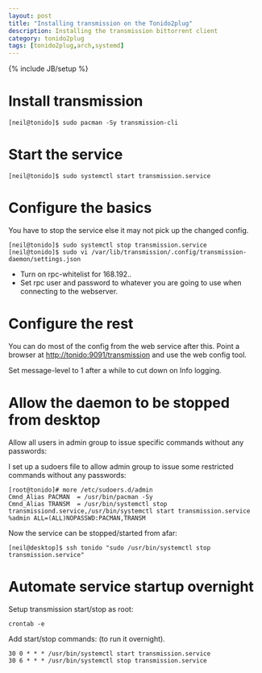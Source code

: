 ```yaml
---
layout: post
title: "Installing transmission on the Tonido2plug"
description: Installing the transmission bittorrent client
category: tonido2plug
tags: [tonido2plug,arch,systemd]
---
```

{% include JB/setup %}

 
# Install transmission

    [neil@tonido]$ sudo pacman -Sy transmission-cli
    
# Start the service

    [neil@tonido]$ sudo systemctl start transmission.service
 
# Configure the basics

You have to stop the service else it may not pick up the changed config.

    [neil@tonido]$ sudo systemctl stop transmission.service
    [neil@tonido]$ sudo vi /var/lib/transmission/.config/transmission-daemon/settings.json
    
- Turn on rpc-whitelist for 168.192.*.*
- Set rpc user and password to whatever you are going to use when connecting to the webserver.

# Configure the rest

You can do most of the config from the web service after this. 
Point a browser at [http://tonido:9091/transmission](http://tonido:9091/transmission)
and use the web config tool.
    
Set message-level to 1 after a while to cut down on Info logging.
 
# Allow the daemon to be stopped from desktop

Allow all users in admin group to issue specific commands without any passwords:

I set up a sudoers file to allow admin group to issue some restricted commands without any passwords:

    [root@tonido]# more /etc/sudoers.d/admin 
    Cmnd_Alias PACMAN  = /usr/bin/pacman -Sy
    Cmnd_Alias TRANSM  = /usr/bin/systemctl stop transmissiond.service,/usr/bin/systemctl start transmission.service
    %admin ALL=(ALL)NOPASSWD:PACMAN,TRANSM

Now the service can be stopped/started from afar:

    [neil@desktop]$ ssh tonido "sudo /usr/bin/systemctl stop transmission.service"
      

# Automate service startup overnight

Setup transmission start/stop as root:

    crontab -e
    
Add start/stop commands: (to run it overnight).

    30 0 * * * /usr/bin/systemctl start transmission.service
    30 6 * * * /usr/bin/systemctl stop transmission.service





 
